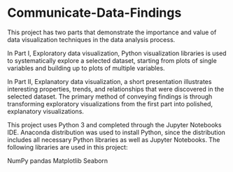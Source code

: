# Communicate-Data-Findings
This project has two parts that demonstrate the importance and value of data visualization techniques in the data analysis process.

In Part I, Exploratory data visualization, Python visualization libraries is used to systematically explore a selected dataset, starting from plots of single variables and building up to plots of multiple variables.

In Part II, Explanatory data visualization, a short presentation illustrates interesting properties, trends, and relationships that were discovered in the selected dataset. The primary method of conveying findings is through transforming exploratory visualizations from the first part into polished, explanatory visualizations.

This project uses Python 3 and completed through the Jupyter Notebooks IDE. Anaconda distribution was used to install Python, since the distribution includes all necessary Python libraries as well as Jupyter Notebooks. The following libraries are used in this project:

NumPy
pandas
Matplotlib
Seaborn
